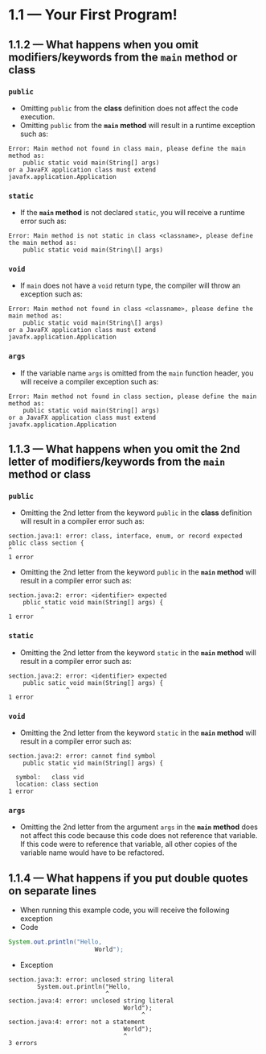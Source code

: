 # 1.1 — Your First Program!

## 1.1.2 — What happens when you omit modifiers/keywords from the **`main` method** or class

### `public`
- Omitting `public` from the **class** definition does not affect the code execution.
- Omitting `public` from the **`main` method** will result in a runtime exception such as:
```
Error: Main method not found in class main, please define the main method as:
    public static void main(String[] args)
or a JavaFX application class must extend javafx.application.Application
```

### `static`
- If the **`main` method** is not declared `static`, you will receive a runtime error such as: 
```
Error: Main method is not static in class <classname>, please define the main method as:
    public static void main(String\[] args)
```

### `void`
- If `main` does not have a `void` return type, the compiler will throw an exception such as:
```
Error: Main method not found in class <classname>, please define the main method as:
    public static void main(String\[] args)
or a JavaFX application class must extend javafx.application.Application
````

### `args`
- If the variable name `args` is omitted from the `main` function header, you will receive a compiler exception such as:
```
Error: Main method not found in class section, please define the main method as:
    public static void main(String[] args)
or a JavaFX application class must extend javafx.application.Application
```

## 1.1.3 — What happens when you omit the 2nd letter of modifiers/keywords from the **`main` method** or **class**

### `public`
- Omitting the 2nd letter from the keyword `public` in the **class** definition will result in a compiler error such as:
```
section.java:1: error: class, interface, enum, or record expected
pblic class section {
^
1 error
```
- Omitting the 2nd letter from the keyword `public` in the **`main` method** will result in a compiler error such as:
```
section.java:2: error: <identifier> expected
    pblic static void main(String[] args) {
         ^
1 error
```

### `static`
- Omitting the 2nd letter from the keyword `static` in the **`main` method** will result in a compiler error such as:
```
section.java:2: error: <identifier> expected
    public satic void main(String[] args) {
                ^
1 error
```

### `void`
- Omitting the 2nd letter from the keyword `static` in the **`main` method** will result in a compiler error such as:
```
section.java:2: error: cannot find symbol
    public static vid main(String[] args) {
                  ^
  symbol:   class vid
  location: class section
1 error
```

### `args`
- Omitting the 2nd letter from the argument `args` in the **`main` method** does not affect this code because this code does not reference that variable. If this code were to reference that variable, all other copies of the variable name would have to be refactored.

## 1.1.4 — What happens if you put double quotes on separate lines
- When running this example code, you will receive the following exception
- Code
```java
System.out.println("Hello,
                        World");
```
- Exception
```
section.java:3: error: unclosed string literal
        System.out.println("Hello,
                           ^
section.java:4: error: unclosed string literal
                                World");
                                     ^
section.java:4: error: not a statement
                                World");
                                ^
3 errors
```
